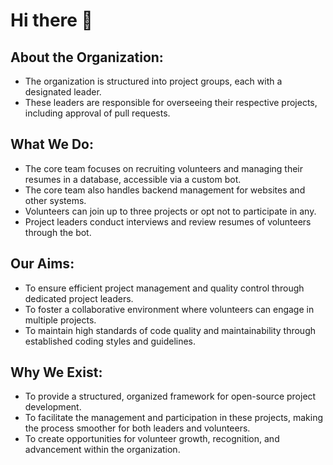 # Hi there 👋

## About the Organization:
- The organization is structured into project groups, each with a designated leader.
- These leaders are responsible for overseeing their respective projects, including approval of pull requests.

## What We Do:
- The core team focuses on recruiting volunteers and managing their resumes in a database, accessible via a custom bot.
- The core team also handles backend management for websites and other systems.
- Volunteers can join up to three projects or opt not to participate in any.
- Project leaders conduct interviews and review resumes of volunteers through the bot.

## Our Aims:
- To ensure efficient project management and quality control through dedicated project leaders.
- To foster a collaborative environment where volunteers can engage in multiple projects.
- To maintain high standards of code quality and maintainability through established coding styles and guidelines.

## Why We Exist:
- To provide a structured, organized framework for open-source project development.
- To facilitate the management and participation in these projects, making the process smoother for both leaders and volunteers.
- To create opportunities for volunteer growth, recognition, and advancement within the organization.
